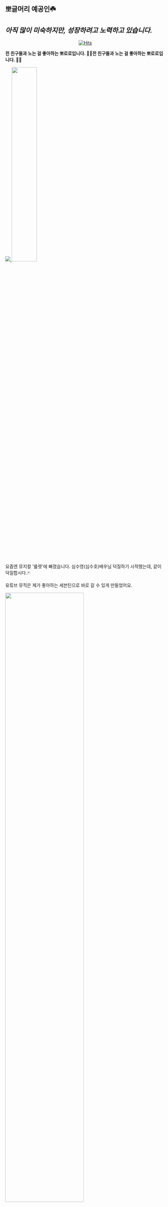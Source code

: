 ## 뽀글머리 예공인☘️
## _**아직 많이 미숙하지만, 성장하려고 노력하고 있습니다.**_


<div align=center>

  [![Hits](https://hits.seeyoufarm.com/api/count/incr/badge.svg?url=https%3A%2F%2Fgithub.com%2FleeeeJiin&count_bg=%2379C83D&title_bg=%23555555&icon=&icon_color=%23E7E7E7&title=hits&edge_flat=false)](https://hits.seeyoufarm.com)

  </div>
  


**전 친구들과 노는 걸 좋아하는 뽀로로입니다. 🐧😎전 친구들과 노는 걸 좋아하는 뽀로로입니다. 🐧😎**

<a href="https://github.com/devxb/gitanimals">
  <img src="https://render.gitanimals.org/farms/leeeeJiin"/>
</a>

<img width="39.5%" src="https://github.com/user-attachments/assets/2e46eb8a-97e6-4190-b86f-f4e6bdb83c9d"/>


요즘엔 뮤지컬 '룰렛'에 빠졌습니다. 심수영(심수호)배우님 덕질하기 시작했는데, 같이 덕질합시다.🃏

유튜브 뮤직은 제가 좋아하는 세븐틴으로 바로 갈 수 있게 만들었어요.

<img width="70%" src="https://github.com/user-attachments/assets/9131faf6-4681-4a94-97d0-0bee8c311464"/> 

***

|  **정보** | 중앙대학교  | 예술공학부  | 1학년  | 재학  |
|---|---|---|---|---|
|   **전화번호**	|  KR) 010-2263-1834 	|   	|  **인스타** 	|  <a href=https://www.instagram.com/jiin0472/><img src="https://img.shields.io/badge/Instagram-E4405F?style=flat-square&logo=Instagram&logoColor=white"/></a> 	|
|  **E-Mail** 	|  <a href=mailto:jiin0472@naver.com><img src="https://img.shields.io/badge/Naver Email-03C75A?style=flat-square&logo=Naver&logoColor=white&link=mailto:jiin0472@naver.com"/></a> 	|   	|   	|   	|
|   유튜브 채널	|   [![Youtube Badge](https://img.shields.io/badge/Youtube-ff0000?style=flat-square&logo=youtube&link=https://www.youtube.com/c/kyleschool)](https://www.youtube.com/@2357LeeJiin)	|   	|  최애그룹 	|  <a href="https://music.youtube.com/channel/UC0gpUnoyhu44aS3-NxYs7rg?si=pK-ob4ykKTrCsz83"><img src="https://img.shields.io/badge/Youtube Music-FF0000?style=flat-square&logo=YouTube Music&logoColor=white"/></a> 	|


[![leeeeJiin's GitHub stats](https://github-readme-stats.vercel.app/api?username=leeeeJiin)]([https://github.com/anuraghazra/github-readme-stats](https://github.com/leeeeJiin/leeeeJiin/blob/main/README.md))

 <a href="https://github.com/devxb/gitanimals">
  <img src="https://render.gitanimals.org/lines/leeeeJiin?pet-id=1" width="1000" height="120"/>
</a>
   



